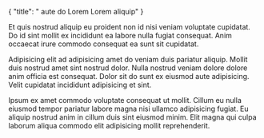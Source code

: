 {
  "title": " aute do Lorem Lorem aliquip"
}

Et quis nostrud aliquip eu proident non id nisi veniam voluptate cupidatat. Do id sint mollit ex incididunt ea labore nulla fugiat consequat. Anim occaecat irure commodo consequat ea sunt sit cupidatat.

Adipisicing elit ad adipisicing amet do veniam duis pariatur aliquip. Mollit duis nostrud amet sint nostrud dolor. Nulla nostrud veniam dolore dolore anim officia est consequat. Dolor sit do sunt ex eiusmod aute adipisicing. Velit cupidatat incididunt adipisicing et sint.

Ipsum ex amet commodo voluptate consequat ut mollit. Cillum eu nulla eiusmod tempor pariatur labore magna nisi ullamco adipisicing fugiat. Eu aliquip nostrud anim in cillum duis sint eiusmod minim. Elit magna qui culpa laborum aliqua commodo elit adipisicing mollit reprehenderit.